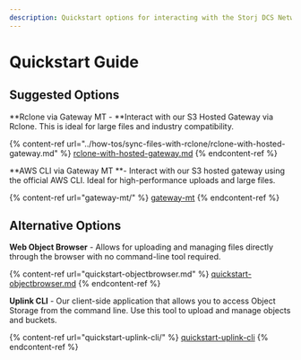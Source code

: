 ```yaml
---
description: Quickstart options for interacting with the Storj DCS Network.
---
```


# Quickstart Guide

## Suggested Options

**Rclone via Gateway MT - **Interact with our S3 Hosted Gateway via Rclone. This is ideal for large files and industry compatibility.&#x20;

{% content-ref url="../how-tos/sync-files-with-rclone/rclone-with-hosted-gateway.md" %}
[rclone-with-hosted-gateway.md](../how-tos/sync-files-with-rclone/rclone-with-hosted-gateway.md)
{% endcontent-ref %}

**AWS CLI via Gateway MT **- Interact with our S3 hosted gateway using the official AWS CLI. Ideal for high-performance uploads and large files.&#x20;

{% content-ref url="gateway-mt/" %}
[gateway-mt](gateway-mt/)
{% endcontent-ref %}

## **Alternative Options**

**Web Object Browser** - Allows for uploading and managing files directly through the browser with no command-line tool required.

{% content-ref url="quickstart-objectbrowser.md" %}
[quickstart-objectbrowser.md](quickstart-objectbrowser.md)
{% endcontent-ref %}

**Uplink CLI** - Our client-side application that allows you to access Object Storage from the command line. Use this tool to upload and manage objects and buckets.

{% content-ref url="quickstart-uplink-cli/" %}
[quickstart-uplink-cli](quickstart-uplink-cli/)
{% endcontent-ref %}
